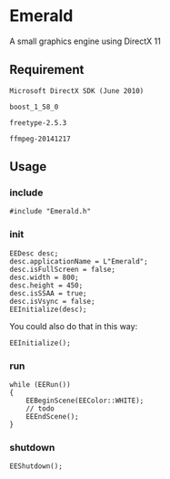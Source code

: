 
Emerald
==========
A small graphics engine using DirectX 11

Requirement
----------
```
Microsoft DirectX SDK (June 2010) 
```
```
boost_1_58_0
```
```
freetype-2.5.3 
```
```
ffmpeg-20141217 
```
Usage
----------
### include
```
#include "Emerald.h"
```
### init
```
EEDesc desc;
desc.applicationName = L"Emerald";
desc.isFullScreen = false;
desc.width = 800;
desc.height = 450;
desc.isSSAA = true;
desc.isVsync = false;
EEInitialize(desc);
```
You could also do that in this way:
```
EEInitialize();
```
### run
```
while (EERun())
{
    EEBeginScene(EEColor::WHITE);
    // todo
    EEEndScene();
}
```
### shutdown
```
EEShutdown();
```

